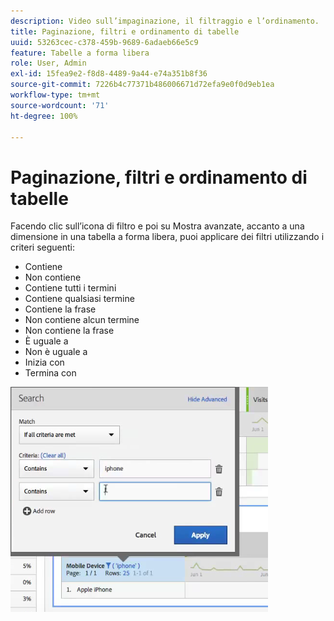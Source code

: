 ```yaml
---
description: Video sull’impaginazione, il filtraggio e l’ordinamento.
title: Paginazione, filtri e ordinamento di tabelle
uuid: 53263cec-c378-459b-9689-6adaeb66e5c9
feature: Tabelle a forma libera
role: User, Admin
exl-id: 15fea9e2-f8d8-4489-9a44-e74a351b8f36
source-git-commit: 7226b4c77371b486006671d72efa9e0f0d9eb1ea
workflow-type: tm+mt
source-wordcount: '71'
ht-degree: 100%

---
```


# Paginazione, filtri e ordinamento di tabelle

Facendo clic sull’icona di filtro e poi su Mostra avanzate, accanto a una dimensione in una tabella a forma libera, puoi applicare dei filtri utilizzando i criteri seguenti:

* Contiene
* Non contiene
* Contiene tutti i termini
* Contiene qualsiasi termine
* Contiene la frase
* Non contiene alcun termine
* Non contiene la frase
* È uguale a
* Non è uguale a
* Inizia con
* Termina con

![](assets/advanced-filter.png)
